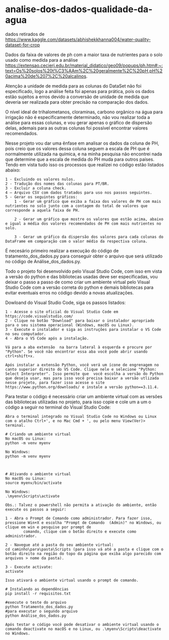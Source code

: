 # analise-dos-dados-qualidade-da-agua

dados retirados de https://www.kaggle.com/datasets/abhishekkhanna004/water-quality-dataset-for-crop

Dados da faixa de valores de ph com a maior taxa de nutrientes para o solo usado como medida para a análise
https://extensao.cecierj.edu.br/material_didatico/geo09/popups/ph.htm#:~:text=Os%20solos%20t%C3%AAm%2C%20geralmente%2C%20pH,pH%20acima%20de%207%2C%20alcalinos.

Atenção a unidade de medida para as colunas do DataSet não foi especificado, logo a análise feita foi apenas para prática, pois os dados estão sujeitos a erros devido a conversão de unidade de medida que deveria ser realizada para obter precisão na comparação dos dados.

O nível ideal de trihalometanos, cloraminas, carbono orgânico na água para irrigação não é especificamente determinado, não vou realizar toda a análise para essas colunas, e vou gerar apenas o gráfico de dispersão delas, ademais para as outras colunas foi possível encontrar valores recomendados.

Nesse projeto vou dar uma ênfase em analisar os dados da coluna de PH, pois creio que os valores dessa coluna seguem a escala de PH que é normalmente utilizada na química, e na minha pesquisa não encontrei nada que determine que a escala de medida do PH muda para outros países. Tendo em vista tudo isso os processos que realizei no código estão listados abaixo:

    1 - Excluindo os valores nulos.
    2 - Tradução dos nomes das colunas para PT/BR.
    3 - Excluir a coluna check.
    4 – Arquivo CSV com dados tratados para uso nos passos seguintes.
    5 - Gerar os seguintes gráficos:
	    1 - Gerar um gráfico que exiba a faixa dos valores de PH com mais nutrientes no solo junto com a contagem do total de valores que corresponde a aquela faixa de PH.

	    2 - Gerar um gráfico que mostre os valores que estão acima, abaixo e igual a média dos valores recomendados de PH com mais nutrientes no solo.

	    3 - Gerar um gráfico da dispersão dos valores para cada colunas do DataFrame em comparação com o valor médio da respectiva coluna.
     
É necesário primeiro realizar a execução do código de tratamento_dos_dados.py para conseguir obter o arquivo que será utilizado no código de Análise_dos_dados.py.

Todo o projeto foi desenvolvido pelo Visual Studio Code, com isso em vista a versão do python e das bibliotecas usadas deve ser especificadas, vou deixar o passo a passo de como criar um ambiente virtual pelo Visual Studio Code com a versão correta do python e demais bibliotecas para evitar eventuais erros no código devido a novas atualizações.

Dowloand do Visual Studio Code, siga os passos listados:

    1 - Acesse o site oficial do Visual Studio Code em https://code.visualstudio.com/
    2 - Clique no botão "Download" para baixar o instalador apropriado para o seu sistema operacional (Windows, macOS ou Linux).
    3 - Execute o instalador e siga as instruções para instalar o VS Code no seu computador.
    4 - Abra o VS Code após a instalação.
  
    Vá para a aba extensão  na barra lateral à esquerda e procure por "Python". Se você não encontrar essa aba você pode abrir usando ctrl+shift+x.
  
    Após instalar a extensão Python, você verá um ícone de engrenagem no canto superior direito do VS Code. Clique nele e selecione "Python: Select Interpreter". Isso permite que 	você escolha a versão do Python que deseja usar, mas para isso você precisa baixar a versão utlizada nesse projeto, para fazer isso acesse o site https://www.python.org/downloads/ e instale a versão python==3.11.4.

Para testar o código é necessário criar um ambiente virtual com as versões das bibliotecas utilizadas no projeto, para isso copie e cole um a um o código a seguir no terminal do Visual Studio Code:

    Abra o terminal integrado no Visual Studio Code no Windows ou Linux com o atalho Ctrl+', e no Mac Cmd + ', ou pelo menu View(Ver)> terminal.
    
    # Criando um ambiente virtual
    No macOS ou Linux:
    python -m venv myenv
    
    No Windows:
    python -m venv myenv
    
    
    
    # Ativando o ambiente virtual
    No macOS ou Linux:
    source myenv/bin/activate
    
    No Windows:
    .\myenv\Scripts\activate
    
    Obs.: Talvez o powershell não permita a ativação do ambiente, então execute os passos a seguir:
    
    1 - Abra o Prompt de Comando como administrador. Para fazer isso, pressione Win+X e escolha "Prompt de Comando 	(Admin)" no Windows, ou clique em win e pesquise por prompt de 
            comando, clique com o botão direito e execute como administrador.
    
    2 - Navegue até a pasta do seu ambiente virtual:
    cd caminho\para\pasta\Scripts (para isso vá até a pasta e clique com o botão direito na região do topo da página que exiba algo parecido com arquivos > nome da pasta).
    
    3 - Execute activate:
    activate
    
    Isso ativará o ambiente virtual usando o prompt de comando.
    
    # Instalando as dependências
    pip install -r requisitos.txt
    
    #execute o teste do arquivo
    python Tratamento_dos_dados.py
    #para executar o segundo arquivo
    python Análise_dos_dados.py 
    
    Após testar o código você pode desativar o ambiente virtual usando o comando deactivate no macOS e no Linux, ou .\myenv\Scripts\deactivate no Windows.  
